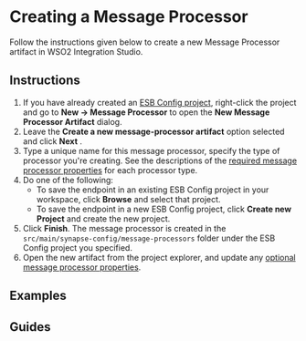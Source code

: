 # Creating a Message Processor

Follow the instructions given below to create a new Message Processor artifact in WSO2 Integration Studio.

## Instructions

1.  If you have already created an [ESB Config project](../../creating-projects/#esb-config-project), right-click the project and go to **New → Message Processor** to open the **New Message Processor Artifact** dialog.
2.  Leave the **Create a new message-processor artifact** option selected and click **Next** .
3.  Type a unique name for this message processor, specify the type of processor you're creating. See the descriptions of the [required message processor properties](../../creating-projects/#esb-config-project) for each processor type.
4.  Do one of the following:  
    -   To save the endpoint in an existing ESB Config project in your workspace, click **Browse** and select that project.
    -   To save the endpoint in a new ESB Config project, click **Create new Project** and create the new project.
5.  Click **Finish**. The message processor is created in the `src/main/synapse-config/message-processors` folder under the ESB Config project you specified.
6.  Open the new artifact from the project explorer, and update any [optional message processor properties](../../creating-projects/#esb-config-project).

## Examples

## Guides
